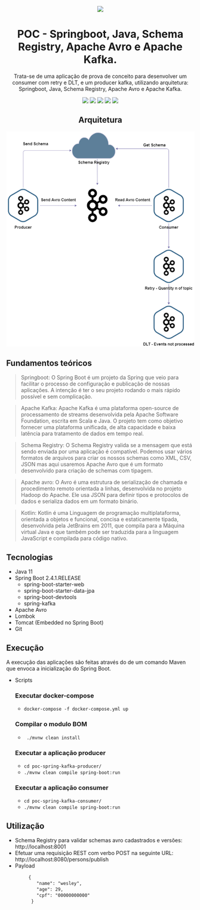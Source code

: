 <div align="center">

![](https://img.shields.io/badge/Status-Em%20Desenvolvimento-orange)
</div>

<div align="center">

# POC - Springboot, Java, Schema Registry, Apache Avro e Apache Kafka.
Trata-se de uma aplicação de prova de conceito para desenvolver um consumer com retry e DLT, e um producer kafka, utilizando arquitetura: Springboot, Java, Schema Registry, Apache Avro e Apache Kafka.

![](https://img.shields.io/badge/Autor-Wesley%20Oliveira%20Santos-brightgreen)
![](https://img.shields.io/badge/Language-Java-brightgreen)
![](https://img.shields.io/badge/Framework-Springboot-brightgreen)
![](https://img.shields.io/badge/Framework-Apache%20Avro-brightgreen)
![](https://img.shields.io/badge/Message%20Broker-Apache%20Kafka-brightgreen)

</div> 

<div align="center">

## Arquitetura
![Arquitetura](images/poc.png "Arquitetura")

</div>

## Fundamentos teóricos

> Springboot: O Spring Boot é um projeto da Spring que veio para facilitar o processo de configuração e publicação de nossas aplicações. A intenção é ter o seu projeto rodando o mais rápido possível e sem complicação.

> Apache Kafka: Apache Kafka é uma plataforma open-source de processamento de streams desenvolvida pela Apache Software Foundation, escrita em Scala e Java. O projeto tem como objetivo fornecer uma plataforma unificada, de alta capacidade e baixa latência para tratamento de dados em tempo real.

> Schema Registry: O Schema Registry valida se a mensagem que está sendo enviada por uma aplicação é compatível. Podemos usar vários formatos de arquivos para criar os nossos schemas como XML, CSV, JSON mas aqui usaremos Apache Avro que é um formato desenvolvido para criação de schemas com tipagem.

> Apache avro: O Avro é uma estrutura de serialização de chamada e procedimento remoto orientada a linhas, desenvolvida no projeto Hadoop do Apache. Ele usa JSON para definir tipos e protocolos de dados e serializa dados em um formato binário.

> Kotlin: Kotlin é uma Linguagem de programação multiplataforma, orientada a objetos e funcional, concisa e estaticamente tipada, desenvolvida pela JetBrains em 2011, que compila para a Máquina virtual Java e que também pode ser traduzida para a linguagem JavaScript e compilada para código nativo.

## Tecnologias
- Java 11
- Spring Boot 2.4.1.RELEASE
  - spring-boot-starter-web
  - spring-boot-starter-data-jpa
  - spring-boot-devtools
  - spring-kafka
- Apache Avro
- Lombok
- Tomcat (Embedded no Spring Boot)
- Git

## Execução

A execução das aplicações são feitas através do de um comando Maven que envoca a inicialização do Spring Boot.

- Scripts
  ### Executar docker-compose
  - ```docker-compose -f docker-compose.yml up```
  ### Compilar o modulo BOM
  - ``` ./mvnw clean install```
  ### Executar a aplicação producer
  -  ```cd poc-spring-kafka-producer/ ```
  -  ```./mvnw clean compile spring-boot:run```
  ### Executar a aplicação consumer
  -  ```cd poc-spring-kafka-consumer/ ```
  -  ```./mvnw clean compile spring-boot:run```

## Utilização
- Schema Registry para validar schemas avro cadastrados e versões: http://localhost:8001
- Efetuar uma requisição REST com verbo POST na seguinte URL: http://localhost:8080/persons/publish
- Payload
    ``` 
         {
            "name": "wesley",
            "age": 29,
            "cpf": "00000000000"     
          }
    

